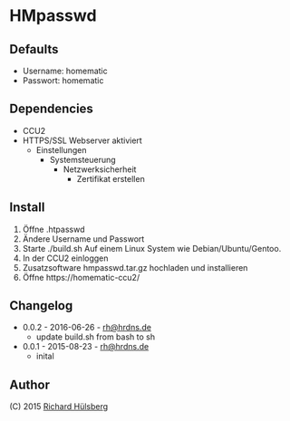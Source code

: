 # HMpasswd

## Defaults
- Username: homematic
- Passwort: homematic

## Dependencies
- CCU2
- HTTPS/SSL Webserver aktiviert
  - Einstellungen
    - Systemsteuerung
      - Netzwerksicherheit
        - Zertifikat erstellen

## Install
1. Öffne .htpasswd
2. Ändere Username und Passwort
3. Starte ./build.sh
   Auf einem Linux System wie Debian/Ubuntu/Gentoo.
4. In der CCU2 einloggen
5. Zusatzsoftware hmpasswd.tar.gz hochladen und installieren
6. Öffne https://homematic-ccu2/

## Changelog
- 0.0.2 - 2016-06-26 - rh@hrdns.de
  - update build.sh from bash to sh
- 0.0.1 - 2015-08-23 - rh@hrdns.de
  - inital

## Author
(C) 2015 [Richard Hülsberg](mailto:rh+homematic@hrdns.de)